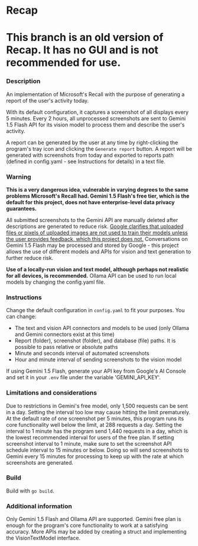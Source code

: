 # Recap

# This branch is an old version of Recap. It has no GUI and is not recommended for use.

### Description

An implementation of Microsoft's Recall with the purpose of generating a report of the user's activity today.

With its default configuration, it captures a screenshot of all displays every 5 minutes. Every 2 hours, all unprocessed screenshots are sent to Gemini 1.5 Flash API for its vision model to process them and describe the user's activity.

A report can be generated by the user at any time by right-clicking the program's tray icon and clicking the `Generate report` button. A report will be generated with screenshots from today and exported to reports path (defined in config.yaml - see Instructions for details) in a text file.

### Warning

__This is a very dangerous idea, vulnerable in varying degrees to the same problems Microsoft's Recall had. Gemini 1.5 Flash's free tier, which is the default for this project, does not have enterprise-level data privacy guarantees.__

All submitted screenshots to the Gemini API are manually deleted after descriptions are generated to reduce risk. [Google clarifies that uploaded files or pixels of uploaded images are not used to train their models unless the user provides feedback, which this project does not.](https://support.google.com/gemini/answer/13594961?hl=en#uploaded_images) Conversations on Gemini 1.5 Flash may be processed and stored by Google - this project allows the use of different models and APIs for vision and text generation to further reduce risk.

__Use of a locally-run vision and text model, although perhaps not realistic for all devices, is recommended.__ Ollama API can be used to run local models by changing the config.yaml file.

### Instructions

Change the default configuration in `config.yaml` to fit your purposes. You can change:
 - The text and vision API connectors and models to be used (only Ollama and Gemini connectors exist at this time)
 - Report (folder), screenshot (folder), and database (file) paths. It is possible to pass relative or absolute paths
 - Minute and seconds interval of automated screenshots
 - Hour and minute interval of sending screenshots to the vision model

If using Gemini 1.5 Flash, generate your API key from Google's AI Console and set it in your `.env` file under the variable 'GEMINI_API_KEY'.

### Limitations and considerations

Due to restrictions in Gemini's free model, only 1,500 requests can be sent in a day. Setting the interval too low may cause hitting the limit prematurely. At the default rate of one screenshot per 5 minutes, this program runs its core functionality well below the limit, at 288 requests a day. Setting the interval to 1 minute has the program send 1,440 requests in a day, which is the lowest recommended interval for users of the free plan. If setting screenshot interval to 1 minute, make sure to set the screenshot API schedule interval to 15 minutes or below. Doing so will send screenshots to Gemini every 15 minutes for processing to keep up with the rate at which screenshots are generated. 

### Build

Build with `go build`.

### Additional information

Only Gemini 1.5 Flash and Ollama API are supported. Gemini free plan is enough for the program's core functionality to work at a satisfying accuracy. More APIs may be added by creating a struct and implementing the VisionTextModel interface.

